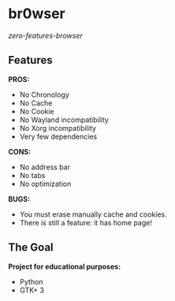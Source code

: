 # br0wser
*zero-features-browser*

## Features

**PROS:**

- No Chronology
- No Cache
- No Cookie
- No Wayland incompatibility
- No Xorg incompatibility
- Very few dependencies

**CONS:**

- No address bar
- No tabs
- No optimization

**BUGS:**

- You must erase manually cache and cookies.
- There is still a feature: it has home page!

## The Goal

**Project for educational purposes:**

- Python
- GTK+ 3
